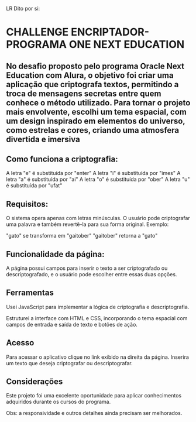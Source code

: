 

LR
Dito por si:
# CHALLENGE ENCRIPTADOR- PROGRAMA ONE NEXT EDUCATION
## No desafio proposto pelo programa Oracle Next Education com Alura, o objetivo foi criar uma aplicação que criptografa textos, permitindo a troca de mensagens secretas entre quem conhece o método utilizado. Para tornar o projeto mais envolvente, escolhi um tema espacial, com um design inspirado em elementos do universo, como estrelas e cores, criando uma atmosfera divertida e imersiva

## Como funciona a criptografia:

A letra "e" é substituída por "enter"
A letra "i" é substituída por "imes"
A letra "a" é substituída por "ai"
A letra "o" é substituída por "ober"
A letra "u" é substituída por "ufat"

## Requisitos:

O sistema opera apenas com letras minúsculas.
O usuário pode criptografar uma palavra e também revertê-la para sua forma original.
Exemplo:

"gato" se transforma em "gaitober"
"gaitober" retorna a "gato"

## Funcionalidade da página:

A página possui campos para inserir o texto a ser criptografado ou descriptografado, e o usuário pode escolher entre essas duas opções. 

## Ferramentas 

Usei JavaScript para implementar a lógica de criptografia e descriptografia.

Estruturei a interface com HTML e CSS, incorporando o tema espacial com campos de entrada e saída de texto e botões de ação.

## Acesso
Para acessar o aplicativo clique no link exibido na direita da página. Inserira um texto que deseja criptografar ou descriptografar.

## Considerações 

Este projeto foi uma excelente oportunidade para aplicar conhecimentos adquiridos durante os cursos do programa.

Obs:  a responsividade e outros detalhes ainda precisam ser melhorados.
